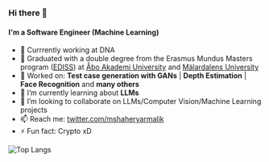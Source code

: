 ### Hi there 👋

#### I'm a Software Engineer (Machine Learning)

- 💼 Currrently working at DNA
- 🏢 Graduated with a double degree from the Erasmus Mundus Masters program ([EDISS](https://www.master-ediss.eu/)) at [Åbo Akademi University](https://www.abo.fi/en/) and [Mälardalens University](https://www.mdu.se/)
- 🔭 Worked on: **Test case generation with GANs** | **Depth Estimation** | **Face Recognition** and **many others**
- 🌱 I’m currently learning about **LLMs**
- 👯 I’m looking to collaborate on LLMs/Computer Vision/Machine Learning projects
- 📫 Reach me: [twitter.com/mshaheryarmalik](https://twitter.com/mshaheryarmalik)
- ⚡ Fun fact: Crypto xD

![Top Langs](https://github-readme-stats.vercel.app/api/top-langs/?username=mshaheryarmalik)
